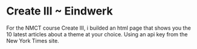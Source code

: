 # Create III ~ Eindwerk
For the NMCT course Create III, i builded an html page that shows you the 10 latest articles about a theme at your choice.
Using an api key from the New York Times site.
